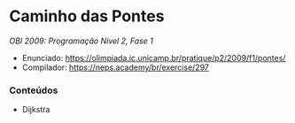 # Caminho das Pontes
*OBI 2009: Programação Nível 2, Fase 1*

- Enunciado: https://olimpiada.ic.unicamp.br/pratique/p2/2009/f1/pontes/
- Compilador: https://neps.academy/br/exercise/297

### Conteúdos
- Dijkstra